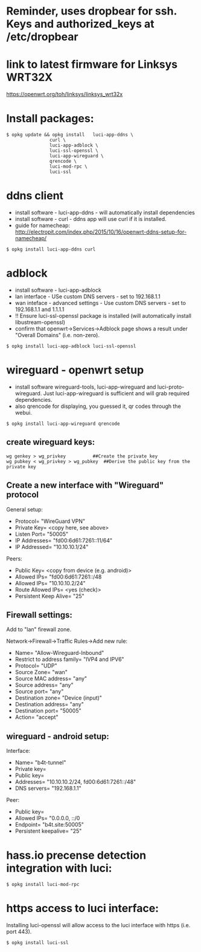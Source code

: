 # Reminder, uses dropbear for ssh.  Keys and authorized_keys at /etc/dropbear

# link to latest firmware for Linksys WRT32X
https://openwrt.org/toh/linksys/linksys_wrt32x

# Install packages:
```shell
$ opkg update && opkg install	luci-app-ddns \
				curl \
				luci-app-adblock \
				luci-ssl-openssl \
				luci-app-wireguard \
				qrencode \
				luci-mod-rpc \
				luci-ssl
```


# ddns client
- install software - luci-app-ddns - will automatically install dependencies
- install software - curl - ddns app will use curl if it is installed.
- guide for namecheap: http://electropit.com/index.php/2015/10/16/openwrt-ddns-setup-for-namecheap/
```shell
$ opkg install luci-app-ddns curl
```

# adblock
- install software - luci-app-adblock
- lan interface - USe custom DNS servers - set to 192.168.1.1
- wan inteface - advanced settings - Use custom DNS servers - set to 192.168.1.1 and 1.1.1.1
- !! Ensure luci-ssl-openssl package is installed (will automatically install libustream-openssl)
- confirm that openwrt->Services->Adblock page shows a result under "Overall Domains" (i.e. non-zero).
```shell
$ opkg install luci-app-adblock luci-ssl-openssl
```

# wireguard - openwrt setup
- install software wireguard-tools, luci-app-wireguard and luci-proto-wireguard.  Just luci-app-wireguard is sufficient and will grab required dependencies.
- also qrencode for displaying, you guessed it, qr codes through the webui.
```shell
$ opkg install luci-app-wireguard qrencode
```

## create wireguard keys:
```shell
wg genkey > wg_privkey			##Create the private key
wg pubkey < wg_privkey > wg_pubkey	##Derive the public key from the private key
```

## Create a new interface with "Wireguard" protocol
General setup:
- Protocol=		"WireGuard VPN"
- Private Key=		<copy here, see above>
- Listen Port=		"50005"
- IP Addresses=		"fd00:6d61:7261::11/64"
- IP Addressed=		"10.10.10.1/24"

Peers:
- Public Key=			<copy from device (e.g. android)>
- Allowed IPs=			"fd00:6d61:7261::/48
- Allowed IPs=			"10.10.10.2/24"
- Route Allowed IPs=		<yes (check)>
- Persistent Keep Alive=	"25"

## Firewall settings:
Add to "lan" firewall zone.

Network->Firewall->Traffic Rules->Add new rule:
- Name=				"Allow-Wireguard-Inbound"
- Restrict to address family=	"IVP4 and IPV6"
- Protocol=			"UDP"
- Source Zone=			"wan"
- Source MAC address=		"any"
- Source address=		"any"
- Source port=			"any"
- Destination zone=		"Device (input)"
- Destination address=		"any"
- Destination port=		"50005"
- Action=			"accept"


## wireguard - android setup:
Interface:
- Name=			"b4t-tunnel"
- Private key=		<generate>
- Public key=		<generated>
- Addresses=		"10.10.10.2/24, fd00:6d61:7261::/48"
- DNS servers=		"192.168.1.1"

Peer:
- Public key=		<copy from openwrt>
- Allowed IPs=		"0.0.0.0, ::/0
- Endpoint=		"b4t.site:50005"
- Persistent keepalive=	"25"


# hass.io precense detection integration with luci:
```shell
$ opkg install luci-mod-rpc
```

# https access to luci interface:
Installing luci-openssl will allow access to the luci interface with https (i.e. port 443).
```shell
$ opkg install luci-ssl
```

